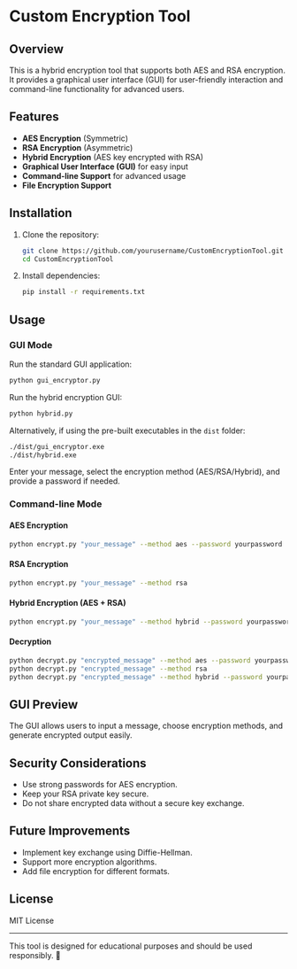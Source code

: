 # Custom Encryption Tool

## Overview
This is a hybrid encryption tool that supports both AES and RSA encryption. It provides a graphical user interface (GUI) for user-friendly interaction and command-line functionality for advanced users.

## Features
- **AES Encryption** (Symmetric)
- **RSA Encryption** (Asymmetric)
- **Hybrid Encryption** (AES key encrypted with RSA)
- **Graphical User Interface (GUI)** for easy input
- **Command-line Support** for advanced usage
- **File Encryption Support**

## Installation
1. Clone the repository:
   ```sh
   git clone https://github.com/yourusername/CustomEncryptionTool.git
   cd CustomEncryptionTool
   ```
2. Install dependencies:
   ```sh
   pip install -r requirements.txt
   ```

## Usage
### GUI Mode
Run the standard GUI application:
```sh
python gui_encryptor.py
```
Run the hybrid encryption GUI:
```sh
python hybrid.py
```
Alternatively, if using the pre-built executables in the `dist` folder:
```sh
./dist/gui_encryptor.exe
./dist/hybrid.exe
```
Enter your message, select the encryption method (AES/RSA/Hybrid), and provide a password if needed.

### Command-line Mode
#### AES Encryption
```sh
python encrypt.py "your_message" --method aes --password yourpassword
```
#### RSA Encryption
```sh
python encrypt.py "your_message" --method rsa
```
#### Hybrid Encryption (AES + RSA)
```sh
python encrypt.py "your_message" --method hybrid --password yourpassword
```
#### Decryption
```sh
python decrypt.py "encrypted_message" --method aes --password yourpassword
python decrypt.py "encrypted_message" --method rsa
python decrypt.py "encrypted_message" --method hybrid --password yourpassword
```

## GUI Preview
The GUI allows users to input a message, choose encryption methods, and generate encrypted output easily.

## Security Considerations
- Use strong passwords for AES encryption.
- Keep your RSA private key secure.
- Do not share encrypted data without a secure key exchange.

## Future Improvements
- Implement key exchange using Diffie-Hellman.
- Support more encryption algorithms.
- Add file encryption for different formats.

## License
MIT License

---

This tool is designed for educational purposes and should be used responsibly. 🚀

